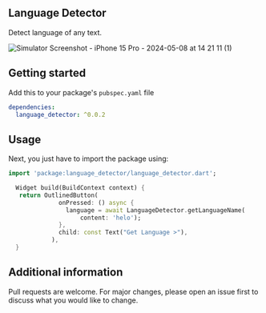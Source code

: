 ## Language Detector
Detect language of any text.


![Simulator Screenshot - iPhone 15 Pro - 2024-05-08 at 14 21 11 (1)](https://github.com/sivaprasadnk/language_detector/assets/75713903/68b995ed-d43e-448d-b3a0-3e86350bde1f)


## Getting started

Add this to your package's `pubspec.yaml` file

```yaml
dependencies:
  language_detector: ^0.0.2
```

## Usage

Next, you just have to import the package using:

```dart
import 'package:language_detector/language_detector.dart';
```


```dart
  Widget build(BuildContext context) {
   return OutlinedButton(
              onPressed: () async {
                language = await LanguageDetector.getLanguageName(
                    content: 'helo');
              },
              child: const Text("Get Language >"),
            ),
  }
```
## Additional information

Pull requests are welcome. For major changes, please open an issue first to discuss what you would like to change.

